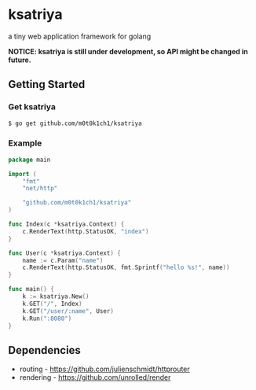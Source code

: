 ksatriya
========

a tiny web application framework for golang

**NOTICE: ksatriya is still under development, so API might be changed in future.**

## Getting Started

### Get ksatriya

``` sh
$ go get github.com/m0t0k1ch1/ksatriya
```

### Example

``` go
package main

import (
    "fmt"
    "net/http"

    "github.com/m0t0k1ch1/ksatriya"
)

func Index(c *ksatriya.Context) {
    c.RenderText(http.StatusOK, "index")
}

func User(c *ksatriya.Context) {
    name := c.Param("name")
    c.RenderText(http.StatusOK, fmt.Sprintf("hello %s!", name))
}

func main() {
    k := ksatriya.New()
    k.GET("/", Index)
    k.GET("/user/:name", User)
    k.Run(":8080")
}
```

## Dependencies

* routing - https://github.com/julienschmidt/httprouter
* rendering - https://github.com/unrolled/render
